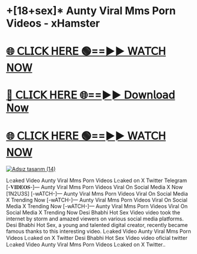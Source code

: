 # +[18+sex]* Aunty Viral Mms Porn Videos - xHamster

# [🌐 𝖢𝖫𝖨𝖢𝖪 𝖧𝖤𝖱𝖤 🟢==►► 𝖶𝖠𝖳𝖢𝖧 𝖭𝖮𝖶](https://sleeptime0.blogspot.com/2025/03/gitnub.html)

# [🔴 𝖢𝖫𝖨𝖢𝖪 𝖧𝖤𝖱𝖤 🌐==►► 𝖣𝗈𝗐𝗇𝗅𝗈𝖺𝖽 𝖭𝗈𝗐](https://sleeptime0.blogspot.com/2025/03/gitnub.html)

# [🌐 𝖢𝖫𝖨𝖢𝖪 𝖧𝖤𝖱𝖤 🟢==►► 𝖶𝖠𝖳𝖢𝖧 𝖭𝖮𝖶](https://sleeptime0.blogspot.com/2025/03/gitnub.html)

[![Adsız tasarım (14)](https://i.imgur.com/dJHk4Zq.gif)](https://sleeptime0.blogspot.com/2025/03/gitnub.html)


L𝚎aked Video Aunty Viral Mms Porn Videos  L𝚎aked on X Twitter Telegram
[-𝐕𝐈𝐃𝐄𝐎𝐒-]—  Aunty Viral Mms Porn Videos  Viral On Social Media X Now [1N2U3S]
[-wATCH-]—  Aunty Viral Mms Porn Videos  Viral On Social Media X Trending Now
[-wATCH-]—  Aunty Viral Mms Porn Videos  Viral On Social Media X Trending Now
[-wATCH-]—  Aunty Viral Mms Porn Videos  Viral On Social Media X Trending Now
 Desi Bhabhi Hot Sex Video video took the internet by storm and amazed viewers on various social media platforms. Desi Bhabhi Hot Sex, a young and talented digital creator, recently became famous thanks to this interesting video.
L𝚎aked Video Aunty Viral Mms Porn Videos  L𝚎aked on X Twitter
 Desi Bhabhi Hot Sex Video video oficial twitter
 L𝚎aked Video Aunty Viral Mms Porn Videos  L𝚎aked on X Twitter..
